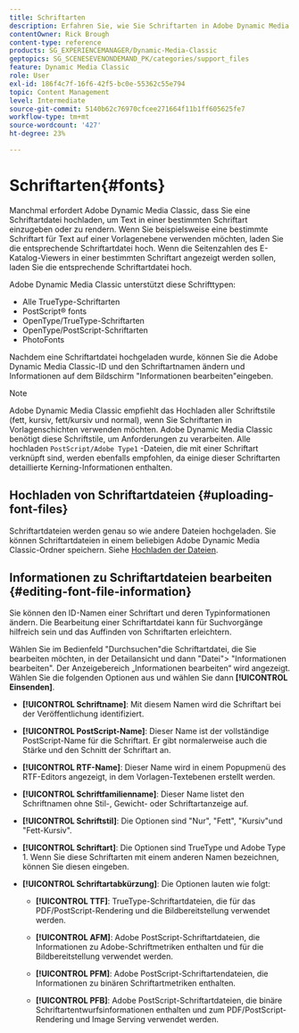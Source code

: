 ```yaml
---
title: Schriftarten
description: Erfahren Sie, wie Sie Schriftarten in Adobe Dynamic Media Classic verwenden.
contentOwner: Rick Brough
content-type: reference
products: SG_EXPERIENCEMANAGER/Dynamic-Media-Classic
geptopics: SG_SCENESEVENONDEMAND_PK/categories/support_files
feature: Dynamic Media Classic
role: User
exl-id: 186f4c7f-16f6-42f5-bc0e-55362c55e794
topic: Content Management
level: Intermediate
source-git-commit: 5140b62c76970cfcee271664f11b1ff605625fe7
workflow-type: tm+mt
source-wordcount: '427'
ht-degree: 23%

---
```


# Schriftarten{#fonts}

Manchmal erfordert Adobe Dynamic Media Classic, dass Sie eine Schriftartdatei hochladen, um Text in einer bestimmten Schriftart einzugeben oder zu rendern. Wenn Sie beispielsweise eine bestimmte Schriftart für Text auf einer Vorlagenebene verwenden möchten, laden Sie die entsprechende Schriftartdatei hoch. Wenn die Seitenzahlen des E-Katalog-Viewers in einer bestimmten Schriftart angezeigt werden sollen, laden Sie die entsprechende Schriftartdatei hoch.

Adobe Dynamic Media Classic unterstützt diese Schrifttypen:

* Alle TrueType-Schriftarten
* PostScript® fonts
* OpenType/TrueType-Schriftarten
* OpenType/PostScript-Schriftarten
* PhotoFonts

Nachdem eine Schriftartdatei hochgeladen wurde, können Sie die Adobe Dynamic Media Classic-ID und den Schriftartnamen ändern und Informationen auf dem Bildschirm &quot;Informationen bearbeiten&quot;eingeben.

>[!NOTE]
>
>Adobe Dynamic Media Classic empfiehlt das Hochladen aller Schriftstile (fett, kursiv, fett/kursiv und normal), wenn Sie Schriftarten in Vorlagenschichten verwenden möchten. Adobe Dynamic Media Classic benötigt diese Schriftstile, um Anforderungen zu verarbeiten. Alle hochladen `PostScript/Adobe Type1` -Dateien, die mit einer Schriftart verknüpft sind, werden ebenfalls empfohlen, da einige dieser Schriftarten detaillierte Kerning-Informationen enthalten.

## Hochladen von Schriftartdateien {#uploading-font-files}

Schriftartdateien werden genau so wie andere Dateien hochgeladen. Sie können Schriftartdateien in einem beliebigen Adobe Dynamic Media Classic-Ordner speichern. Siehe [Hochladen der Dateien](uploading-files.md#uploading_your_files).

## Informationen zu Schriftartdateien bearbeiten {#editing-font-file-information}

Sie können den ID-Namen einer Schriftart und deren Typinformationen ändern. Die Bearbeitung einer Schriftartdatei kann für Suchvorgänge hilfreich sein und das Auffinden von Schriftarten erleichtern.

Wählen Sie im Bedienfeld &quot;Durchsuchen&quot;die Schriftartdatei, die Sie bearbeiten möchten, in der Detailansicht und dann &quot;Datei&quot;> &quot;Informationen bearbeiten&quot;. Der Anzeigebereich „Informationen bearbeiten“ wird angezeigt. Wählen Sie die folgenden Optionen aus und wählen Sie dann **[!UICONTROL Einsenden]**.

* **[!UICONTROL Schriftname]**: Mit diesem Namen wird die Schriftart bei der Veröffentlichung identifiziert.

* **[!UICONTROL PostScript-Name]**: Dieser Name ist der vollständige PostScript-Name für die Schriftart. Er gibt normalerweise auch die Stärke und den Schnitt der Schriftart an.

* **[!UICONTROL RTF-Name]**: Dieser Name wird in einem Popupmenü des RTF-Editors angezeigt, in dem Vorlagen-Textebenen erstellt werden.

* **[!UICONTROL Schriftfamilienname]**: Dieser Name listet den Schriftnamen ohne Stil-, Gewicht- oder Schriftartanzeige auf.

* **[!UICONTROL Schriftstil]**: Die Optionen sind &quot;Nur&quot;, &quot;Fett&quot;, &quot;Kursiv&quot;und &quot;Fett-Kursiv&quot;.

* **[!UICONTROL Schriftart]**: Die Optionen sind TrueType und Adobe Type 1. Wenn Sie diese Schriftarten mit einem anderen Namen bezeichnen, können Sie diesen eingeben.

* **[!UICONTROL Schriftartabkürzung]**: Die Optionen lauten wie folgt:

   * **[!UICONTROL TTF]**: TrueType-Schriftartdateien, die für das PDF/PostScript-Rendering und die Bildbereitstellung verwendet werden.

   * **[!UICONTROL AFM]**: Adobe PostScript-Schriftartdateien, die Informationen zu Adobe-Schriftmetriken enthalten und für die Bildbereitstellung verwendet werden.

   * **[!UICONTROL PFM]**: Adobe PostScript-Schriftartendateien, die Informationen zu binären Schriftartmetriken enthalten.

   * **[!UICONTROL PFB]**: Adobe PostScript-Schriftartdateien, die binäre Schriftartentwurfsinformationen enthalten und zum PDF/PostScript-Rendering und Image Serving verwendet werden.
